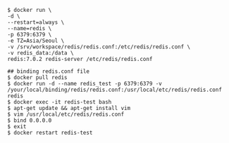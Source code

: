     $ docker run \
    -d \
    --restart=always \
    --name=redis \
    -p 6379:6379 \
    -e TZ=Asia/Seoul \
    -v /srv/workspace/redis/redis.conf:/etc/redis/redis.conf \
    -v redis_data:/data \
    redis:7.0.2 redis-server /etc/redis/redis.conf
    
    ## binding redis.conf file
    $ docker pull redis
    $ docker run -d --name redis_test -p 6379:6379 -v /your/local/binding/redis/redis.conf:/usr/local/etc/redis/redis.conf redis
    $ docker exec -it redis-test bash
    $ apt-get update && apt-get install vim
    $ vim /usr/local/etc/redis/redis.conf
    $ bind 0.0.0.0
    $ exit
    $ docker restart redis-test
